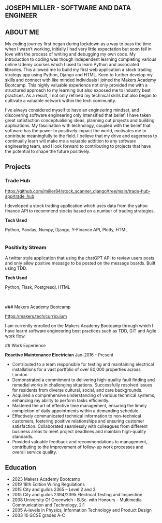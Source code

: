 ## JOSEPH MILLER - SOFTWARE AND DATA ENGINEER

## ABOUT ME

My coding journey first began during lockdown as a way to pass the time when I wasn’t working, initially I had very little expectation but soon fell in love with the process of writing and debugging my own code.  My introduction to coding was though independent learning completing various online Udemy courses which I used to learn Python and associated libraries.  This allowed me to build my first web application a stock trading strategy app using Python, Django and HTML.  Keen to further develop my skills and connect with like minded individuals I joined the Makers Academy Bootcamp. This highly valuable experience not only provided me with a structured approach to my learning but also exposed me to industry best practices. As a result, I not only refined my technical skills but also began to cultivate a valuable network within the tech community.

I've always considered myself to have an engineering mindset, and discovering software engineering only intensified that belief.  I have taken great satisfaction conceptualising ideas, planning out projects and building applications.  My fascination with technology, coupled with the belief that software has the power to positively impact the world, motivates me to contribute meaningfully to the field.  I believe that my drive and eagerness to continually learn will make me a valuable addition to any software engineering team, and I look forward to contributing to projects that have the potential to shape the future positively.


## Projects

### Trade Hub

https://github.com/jmiller84/stock_scanner_django/tree/main/trade-hub-app/trade_hub

I developed a stock trading application which uses data from the yahoo finance API to recommend stocks based on a number of trading strategies.

**Tech Used** 

Python, Pandas, Numpy, Django, Y-Finance API, Plotly, HTML
<br>
<br>
### Positivity Stream 

A twitter style application that using the chatGPT API to review users posts and only allow positive message to be posted on the message boards. Built using TDD.

**Tech Used**

Python, Flask, Postgresql, HTML

<br>
<br>
### Makers Academy Bootcamp

https://makers.tech/curriculum

I am currently enrolled on the Makers Academy Bootcamp through which I have learnt software engineering best practices such as TDD, GIT and Agile work flow.


## Work Experience

**Reactive Maintenance Electrician**  Jan-2016 - Present

- Contributed to a team responsible for testing and maintaining electrical installations for a vast portfolio of over 80,000 properties across London.
- Demonstrated a commitment to delivering high-quality fault finding and remedial works in challenging situations. Successfully resolved issues for residents from diverse cultural, social, and care backgrounds.
- Acquired a comprehensive understanding of various technical systems, enhancing my ability to perform tasks efficiently.
- Mastered the art of effective time management, ensuring the timely completion of daily appointments within a demanding schedule.
- Effectively communicated technical information to non-technical customers, fostering positive relationships and ensuring customer satisfaction. Collaborated seamlessly with colleagues from different business areas to meet project deadlines and maintain high-quality standards.
- Provided valuable feedback and recommendations to management, contributing to the improvement of follow-up work processes and overall service quality.

## Education

- 2023	Makers Academy Bootcamp
- 2019 	18th Edition Wiring Regulations
- 2015	City and guilds 2365 – Level 2 and 3
- 2015	City and guilds 2394/2395 Electrical Testing and Inspection
- 2008	University Of Greenwich - B.Sc. with Honours - Multimedia Communication and Technology, 2:1
- 2005	A-levels in Physics, Information Technology and Product Design
- 2003	10 GCSE grades A-C
